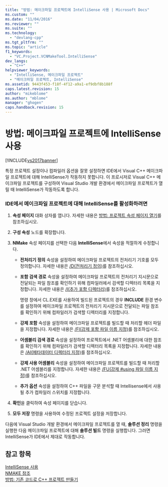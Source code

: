 ```yaml
---
title: "방법: 메이크파일 프로젝트에 IntelliSense 사용 | Microsoft Docs"
ms.custom: ""
ms.date: "11/04/2016"
ms.reviewer: ""
ms.suite: ""
ms.technology: 
  - "devlang-cpp"
ms.tgt_pltfrm: ""
ms.topic: "article"
f1_keywords: 
  - "VC.Project.VCNMakeTool.IntelliSense"
dev_langs: 
  - "C++"
helpviewer_keywords: 
  - "IntelliSense, 메이크파일 프로젝트"
  - "메이크파일 프로젝트, IntelliSense"
ms.assetid: 9443f453-f18f-4f12-a9a1-ef9dbf8b188f
caps.latest.revision: 15
author: "mikeblome"
ms.author: "mblome"
manager: "ghogen"
caps.handback.revision: 15
---
```

# 방법: 메이크파일 프로젝트에 IntelliSense 사용
[!INCLUDE[vs2017banner](../assembler/inline/includes/vs2017banner.md)]

특정 프로젝트 설정이나 컴파일러 옵션을 잘못 설정하면 IDE에서 Visual C\+\+ 메이크파일 프로젝트에 대해 IntelliSense가 작동하지 못합니다.  이 프로시저로 Visual C\+\+ 메이크파일 프로젝트를 구성하여 Visual Studio 개발 환경에서 메이크파일 프로젝트가 열릴 때 IntelliSense가 작동하도록 합니다.  
  
### IDE에서 메이크파일 프로젝트에 대해 IntelliSense를 활성화하려면  
  
1.  **속성 페이지** 대화 상자를 엽니다.  자세한 내용은 [방법: 프로젝트 속성 페이지 열기](../misc/how-to-open-project-property-pages.md)를 참조하십시오.  
  
2.  **구성 속성** 노드를 확장합니다.  
  
3.  **NMake** 속성 페이지를 선택한 다음 **IntelliSense**에서 속성을 적절하게 수정합니다.  
  
    -   **전처리기 정의** 속성을 설정하여 메이크파일 프로젝트의 전처리기 기호를 모두 정의합니다.  자세한 내용은 [\/D\(전처리기 정의\)](../build/reference/d-preprocessor-definitions.md)를 참조하십시오.  
  
    -   **포함 검색 경로** 속성을 설정하여 메이크파일 프로젝트의 전처리기 지시문으로 전달되는 파일 참조를 확인하기 위해 컴파일러에서 검색할 디렉터리 목록을 지정합니다.  자세한 내용은 [\/I\(추가 포함 디렉터리\)](../build/reference/i-additional-include-directories.md)를 참조하십시오.  
  
         명령 창에서 CL.EXE를 사용하여 빌드된 프로젝트의 경우 **INCLUDE** 환경 변수를 설정하여 메이크파일 프로젝트의 전처리기 지시문으로 전달되는 파일 참조를 확인하기 위해 컴파일러가 검색할 디렉터리를 지정합니다.  
  
    -   **강제 포함** 속성을 설정하여 메이크파일 프로젝트를 빌드할 때 처리할 헤더 파일을 지정합니다.  자세한 내용은 [\/FI\(강제 포함 파일 이름 지정\)](../build/reference/fi-name-forced-include-file.md)를 참조하십시오.  
  
    -   **어셈블리 검색 경로** 속성을 설정하여 프로젝트에서 .NET 어셈블리에 대한 참조를 확인하기 위해 컴파일러가 검색할 디렉터리 목록을 지정합니다.  자세한 내용은 [\/AI\(메타데이터 디렉터리 지정\)](../build/reference/ai-specify-metadata-directories.md)를 참조하십시오.  
  
    -   **강제 사용 어셈블리** 속성을 설정하여 메이크파일 프로젝트를 빌드할 때 처리할 .NET 어셈블리를 지정합니다.  자세한 내용은 [\/FU\(강제 \#using 파일 이름 지정\)](../build/reference/fu-name-forced-hash-using-file.md)를 참조하십시오.  
  
    -   **추가 옵션** 속성을 설정하여 C\+\+ 파일을 구문 분석할 때 Intellisense에서 사용될 추가 컴파일러 스위치를 지정합니다.  
  
4.  **확인**을 클릭하여 속성 페이지를 닫습니다.  
  
5.  **모두 저장** 명령을 사용하여 수정된 프로젝트 설정을 저장합니다.  
  
 다음에 Visual Studio 개발 환경에서 메이크파일 프로젝트를 열 때, **솔루션 정리** 명령을 실행한 다음 메이크파일 프로젝트에 대해 **솔루션 빌드** 명령을 실행합니다.  그러면 IntelliSense가 IDE에서 제대로 작동합니다.  
  
## 참고 항목  
 [IntelliSense 사용](../Topic/Using%20IntelliSense.md)   
 [NMAKE 참조](../build/nmake-reference.md)   
 [방법: 기존 코드로 C\+\+ 프로젝트 만들기](../ide/how-to-create-a-cpp-project-from-existing-code.md)